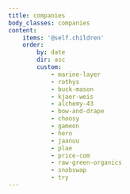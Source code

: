 ```yaml
---
title: companies
body_classes: companies
content:
    items: '@self.children'
    order:
        by: date
        dir: asc
        custom:
            - marine-layer
            - rothys
            - buck-mason
            - kjaer-weis
            - alchemy-43
            - bow-and-drape
            - choosy
            - gameon
            - hero
            - jaanuu
            - plae
            - price-com
            - raw-green-organics
            - snobswap
            - try
---
```


